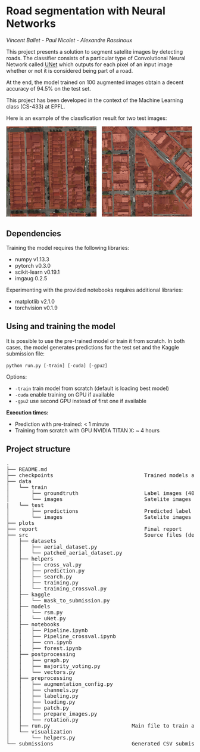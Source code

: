 # Road segmentation with Neural Networks

_Vincent Ballet - Paul Nicolet - Alexandre Rassinoux_


This project presents a solution to segment satelite images by detecting roads.
The classifier consists of a particular type of Convolutional Neural Network called [UNet](https://arxiv.org/abs/1505.04597) which outputs for each pixel of an input image whether or not it is considered being part of a road.

At the end, the model trained on 100 augmented images obtain a decent accuracy of 94.5% on the test set.  

This project has been developed in the context of the Machine Learning class (CS-433) at EPFL.

Here is an example of the classfication result for two test images: 

<img src="./assets/maps.png" alt="Result example" style="width: 500px;"/>

## Dependencies
Training the model requires the following libraries: 

* numpy v1.13.3
* pytorch v0.3.0
* scikit-learn v0.19.1
* imgaug 0.2.5

Experimenting with the provided notebooks requires additional libraries: 
* matplotlib v2.1.0
* torchvision v0.1.9


## Using and training the model

It is possible to use the pre-trained model or train it from scratch. In both cases, the model generates predictions for the test set and the Kaggle submission file:

```python run.py [-train] [-cuda] [-gpu2]```

Options: 
* `-train` train model from scratch (default is loading best model)
* `-cuda` enable training on GPU if available
* `-gpu2` use second GPU instead of first one if available

**Execution times:**
* Prediction with pre-trained: < 1 minute
* Training from scratch with GPU NVIDIA TITAN X: ~ 4 hours

## Project structure
<pre>
.
├── README.md
├── checkpoints                             Trained models as .pt file
├── data            
│   └── train
│       ├── groundtruth                     Label images (400x400)
│       └── images                          Satelite images (400x400)
|   └── test
│       ├── predictions                     Predicted label images (608x608)
│       └── images                          Satelite images (608x608)
├── plots   
├── report                                  Final report
├── src                                     Source files (descriptions are in files directly)
│   ├── datasets                        
│   │   ├── aerial_dataset.py
│   │   └── patched_aerial_dataset.py
│   ├── helpers
│   │   ├── cross_val.py
│   │   ├── prediction.py
│   │   ├── search.py
│   │   ├── training.py
│   │   └── training_crossval.py
│   ├── kaggle
│   │   └── mask_to_submission.py
│   ├── models
│   │   └── rsm.py
│   │   └── uNet.py
│   ├── notebooks
│   │   ├── Pipeline.ipynb
│   │   ├── Pipeline_crossval.ipynb
│   │   ├── cnn.ipynb
│   │   ├── forest.ipynb
│   ├── postprocessing
│   │   ├── graph.py
│   │   ├── majority_voting.py
│   │   └── vectors.py
│   ├── preprocessing
│   │   ├── augmentation_config.py
│   │   ├── channels.py
│   │   ├── labeling.py
│   │   ├── loading.py
│   │   ├── patch.py
│   │   ├── prepare_images.py
│   │   └── rotation.py
│   ├── run.py                          Main file to train and generate predictions
│   └── visualization
│       └── helpers.py
└── submissions                         Generated CSV submissions for Kaggle
</pre>
